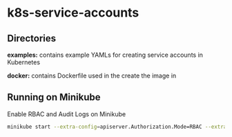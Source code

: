 # k8s-service-accounts

## Directories
**examples:** contains example YAMLs for creating service accounts in Kubernetes

**docker:** contains Dockerfile used in the create the image in


## Running on Minikube
Enable RBAC and Audit Logs on Minikube
``` bash
minikube start --extra-config=apiserver.Authorization.Mode=RBAC --extra-config=apiserver.Audit.Path=/var/log/apiserver/audit.log
```

